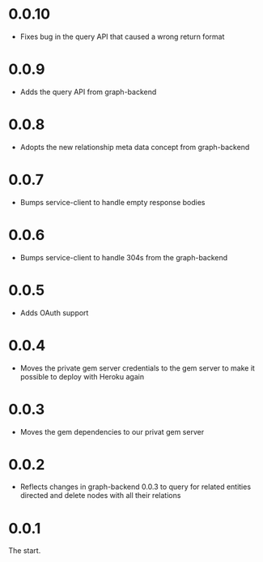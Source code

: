 # 0.0.10

* Fixes bug in the query API that caused a wrong return format

# 0.0.9

* Adds the query API from graph-backend

# 0.0.8

* Adopts the new relationship meta data concept from graph-backend

# 0.0.7

* Bumps service-client to handle empty response bodies

# 0.0.6

* Bumps service-client to handle 304s from the graph-backend

# 0.0.5

* Adds OAuth support

# 0.0.4

* Moves the private gem server credentials to the gem server to make
  it possible to deploy with Heroku again

# 0.0.3

* Moves the gem dependencies to our privat gem server

# 0.0.2

* Reflects changes in graph-backend 0.0.3 to query for related entities
  directed and delete nodes with all their relations

# 0.0.1

The start.
